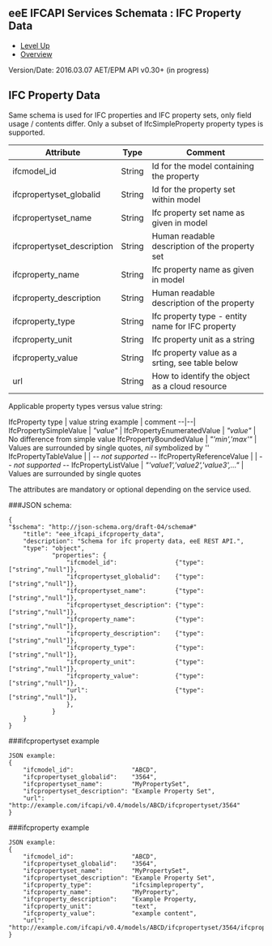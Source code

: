 ## eeE IFCAPI Services Schemata : IFC Property Data ##

* [Level Up](../README.md)
* [Overview](./README.md)

Version/Date: 2016.03.07 AET/EPM  API v0.30+ (in progress)


## IFC Property Data


Same schema is used for IFC properties and IFC property sets, only field usage / contents differ. Only a subset of IfcSimpleProperty property types is supported.


 
 Attribute   | Type | Comment |
-------------|------|---------|
ifcmodel_id  | String | Id for the model containing the property 
ifcpropertyset_globalid |String|Id for the property set within model 
ifcpropertyset_name |String|Ifc property set name as given in model
ifcpropertyset_description  |String|Human readable description of the property set 
ifcproperty_name |String|Ifc property name as given in model
ifcproperty_description  |String|Human readable description of the property 
ifcproperty_type |String|Ifc property type - entity name for IFC property 
ifcproperty_unit |String|Ifc property unit as a string 
ifcproperty_value |String|Ifc property value as a srting, see table below 
url |String| How to identify the object as a cloud resource 

Applicable property types versus value string:


 IfcProperty type | value string example | comment
--|--|
IfcPropertySimpleValue | *"value"* | 
IfcPropertyEnumeratedValue | *"value"* | No difference from simple value
IfcPropertyBoundedValue | *"'min','max'"* | Values are surrounded by single quotes, *nil* symbolized by ''
IfcPropertyTableValue |  | *-- not supported --*
IfcPropertyReferenceValue |  | *-- not supported --*
IfcPropertyListValue | *"'value1','value2','value3',..."* | Values are surrounded by single quotes

The attributes are mandatory or optional depending on the service used.



###JSON schema:

```
{
"$schema": "http://json-schema.org/draft-04/schema#" 
	"title": "eee_ifcapi_ifcproperty_data",
	"description": "Schema for ifc property data, eeE REST API.",
	"type": "object",
			"properties": {
				"ifcmodel_id":                {"type": ["string","null"]},
				"ifcpropertyset_globalid":    {"type": ["string","null"]},
				"ifcpropertyset_name":        {"type": ["string","null"]},
				"ifcpropertyset_description": {"type": ["string","null"]},
				"ifcproperty_name":           {"type": ["string","null"]},
				"ifcproperty_description":    {"type": ["string","null"]},
				"ifcproperty_type":           {"type": ["string","null"]},
				"ifcproperty_unit":           {"type": ["string","null"]},
				"ifcproperty_value":          {"type": ["string","null"]},
				"url":                        {"type": ["string","null"]},
				},
			}
	}
}
```

###ifcpropertyset example

```
JSON example: 
{
	"ifcmodel_id":                "ABCD",
	"ifcpropertyset_globalid":    "3564",
	"ifcpropertyset_name":        "MyPropertySet",
	"ifcpropertyset_description": "Example Property Set",
	"url":  "http://example.com/ifcapi/v0.4/models/ABCD/ifcpropertyset/3564"
}
```


###ifcproperty example

```
JSON example: 
{
	"ifcmodel_id":                "ABCD",
	"ifcpropertyset_globalid":    "3564",
	"ifcpropertyset_name":        "MyPropertySet",
	"ifcpropertyset_description": "Example Property Set",
	"ifcproperty_type":           "ifcsimpleproperty",
	"ifcproperty_name":           "MyProperty",
	"ifcproperty_description":    "Example Property,
	"ifcproperty_unit":           "text",
	"ifcproperty_value":          "example content",
	"url":  "http://example.com/ifcapi/v0.4/models/ABCD/ifcpropertyset/3564/ifcproperty/MyProperty"
}
```
